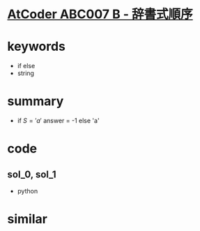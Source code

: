 # [AtCoder ABC007 B - 辞書式順序](https://atcoder.jp/contests/abc007/tasks/abc007_2)


# keywords
- if else 
- string 

# summary
- if $S = 'a'$ answer = -1 else 'a'

# code 
## sol_0, sol_1
- python 

# similar 
